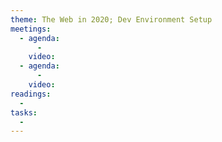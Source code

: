 ```yaml
---
theme: The Web in 2020; Dev Environment Setup
meetings:
  - agenda:
      -
    video:
  - agenda:
      -
    video:
readings:
  -
tasks:
  -
---
```

